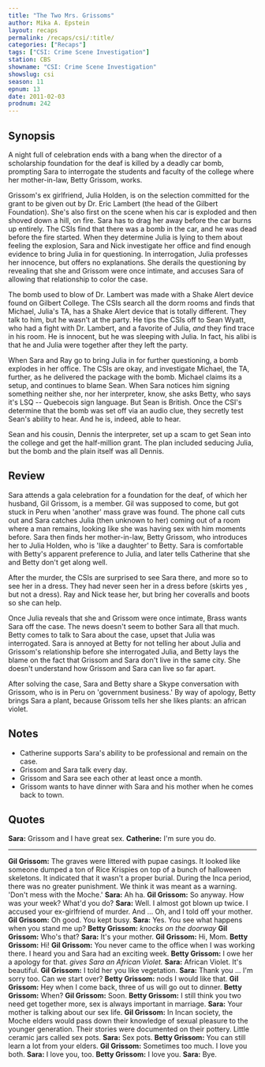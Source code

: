 ```yaml
---
title: "The Two Mrs. Grissoms"
author: Mika A. Epstein
layout: recaps
permalink: /recaps/csi/:title/
categories: ["Recaps"]
tags: ["CSI: Crime Scene Investigation"]
station: CBS
showname: "CSI: Crime Scene Investigation"
showslug: csi
season: 11
epnum: 13
date: 2011-02-03
prodnum: 242
---
```


## Synopsis

A night full of celebration ends with a bang when the director of a scholarship foundation for the deaf is killed by a deadly car bomb, prompting Sara to interrogate the students and faculty of the college where her mother-in-law, Betty Grissom, works.

Grissom's ex girlfriend, Julia Holden, is on the selection committed for the grant to be given out by Dr. Eric Lambert (the head of the Gilbert Foundation). She's also first on the scene when his car is exploded and then shoved down a hill, on fire. Sara has to drag her away before the car burns up entirely. The CSIs find that there was a bomb in the car, and he was dead before the fire started. When they determine Julia is lying to them about feeling the explosion, Sara and Nick investigate her office and find enough evidence to bring Julia in for questioning. In interrogation, Julia professes her innocence, but offers no explanations. She derails the questioning by revealing that she and Grissom were once intimate, and accuses Sara of allowing that relationship to color the case.

The bomb used to blow of Dr. Lambert was made with a Shake Alert device found on Gilbert College. The CSIs search all the dorm rooms and finds that Michael, Julia's TA, has a Shake Alert device that is totally different. They talk to him, but he wasn't at the party. He tips the CSIs off to Sean Wyatt, who had a fight with Dr. Lambert, and a favorite of Julia, *and* they find trace in his room. He is innocent, but he was sleeping with Julia. In fact, his alibi is that he and Julia were together after they left the party.

When Sara and Ray go to bring Julia in for further questioning, a bomb explodes in her office. The CSIs are okay, and investigate Michael, the TA, further, as he delivered the package with the bomb. Michael claims its a setup, and continues to blame Sean. When Sara notices him signing something neither she, nor her interpreter, know, she asks Betty, who says it's LSQ -- Quebecois sign language. But Sean is British. Once the CSI's determine that the bomb was set off via an audio clue, they secretly test Sean's ability to hear. And he is, indeed, able to hear.

Sean and his cousin, Dennis the interpreter, set up a scam to get Sean into the college and get the half-million grant. The plan included seducing Julia, but the bomb and the plain itself was all Dennis.

## Review

Sara attends a gala celebration for a foundation for the deaf, of which her husband, Gil Grissom, is a member. Gil was supposed to come, but got stuck in Peru when 'another' mass grave was found. The phone call cuts out and Sara catches Julia (then unknown to her) coming out of a room where a man remains, looking like she was having sex with him moments before. Sara then finds her mother-in-law, Betty Grissom, who introduces her to Julia Holden, who is 'like a daughter' to Betty. Sara is comfortable with Betty's apparent preference to Julia, and later tells Catherine that she and Betty don't get along well.

After the murder, the CSIs are surprised to see Sara there, and more so to see her in a dress. They had never seen her in a dress before (skirts yes , but not a dress). Ray and Nick tease her, but bring her coveralls and boots so she can help.

Once Julia reveals that she and Grissom were once intimate, Brass wants Sara off the case. The news doesn't seem to bother Sara all that much. Betty comes to talk to Sara about the case, upset that Julia was interrogated. Sara is annoyed at Betty for not telling her about Julia and Grissom's relationship before she interrogated Julia, and Betty lays the blame on the fact that Grissom and Sara don't live in the same city. She doesn't understand how Grissom and Sara can live so far apart.

After solving the case, Sara and Betty share a Skype conversation with Grissom, who is in Peru on 'government business.' By way of apology, Betty brings Sara a plant, because Grissom tells her she likes plants: an african violet.

## Notes

* Catherine supports Sara's ability to be professional and remain on the case.
* Grissom and Sara talk every day.
* Grissom and Sara see each other at least once a month.
* Grissom wants to have dinner with Sara and his mother when he comes back to town.

## Quotes

**Sara:** Grissom and I have great sex.
**Catherine:** I'm sure you do.

- - -

**Gil Grissom:** The graves were littered with pupae casings. It looked like someone dumped a ton of Rice Krispies on top of a bunch of halloween skeletons. It indicated that it wasn't a proper burial. During the Inca period, there was no greater punishment. We think it was meant as a warning. 'Don't mess with the Moche.'
**Sara:** Ah ha.
**Gil Grissom:** So anyway. How was your week? What'd you do?
**Sara:** Well. I almost got blown up twice. I accused your ex-girlfriend of murder. And ... Oh, and I told off your mother.
**Gil Grissom:** Oh good. You kept busy.
**Sara:** Yes. You see what happens when you stand me up?
**Betty Grissom:** _knocks on the doorway_
**Gil Grissom:** Who's that?
**Sara:** It's your mother.
**Gil Grissom:** Hi, Mom.
**Betty Grissom:** Hi!
**Gil Grissom:** You never came to the office when I was working there. I heard you and Sara had an exciting week.
**Betty Grissom:** I owe her a apology for that. _gives Sara an African Violet._
**Sara:** African Violet. It's beautiful.
**Gil Grissom:** I told her you like vegetation.
**Sara:** Thank you ... I'm sorry too. Can we start over?
**Betty Grissom:** nods I would like that.
**Gil Grissom:** Hey when I come back, three of us will go out to dinner.
**Betty Grissom:** When?
**Gil Grissom:** Soon.
**Betty Grissom:** I still think you two need get together more, sex is always important in marriage.
**Sara:** Your mother is talking about our sex life.
**Gil Grissom:** In Incan society, the Moche elders would pass down their knowledge of sexual pleasure to the younger generation. Their stories were documented on their pottery. Little ceramic jars called sex pots.
**Sara:** Sex pots.
**Betty Grissom:** You can still learn a lot from your elders.
**Gil Grissom:** Sometimes too much. I love you both.
**Sara:** I love you, too.
**Betty Grissom:** I love you.
**Sara:** Bye.
